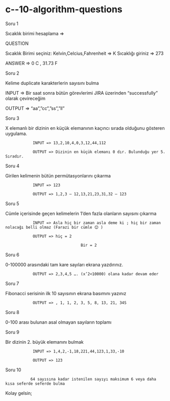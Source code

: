 # c--10-algorithm-questions

Soru 1

Sıcaklık birimi hesaplama =>

QUESTION

Sıcaklık Birimi seçiniz: Kelvin,Celcius,Fahrenheit  => K
Sıcaklığı giriniz => 273
 

ANSWER => 0 C , 31.73 F

Soru 2

 

Kelime duplicate karakterlerin sayısını bulma

INPUT => Bir saat sonra bütün görevlerimi JIRA üzerinden “successfully” olarak çevireceğim

OUTPUT => “aa”,”cc”,”ss”,”ll”

Soru 3

X elemanlı bir dizinin en küçük elemanının kaçıncı sırada olduğunu gösteren uygulama.

                INPUT => 13,2,10,4,0,3,12,44,112

                OUTPUT => Dizinin en küçük elemanı 0 dır. Bulunduğu yer 5. Sıradır.

Soru 4

Girilen kelimenin bütün permütasyonlarını çıkarma

                INPUT => 123

                OUTPUT => 1,2,3 – 12,13,21,23,31,32 – 123

Soru 5

Cümle içerisinde geçen kelimelerin 1’den fazla olanların sayısını çıkarma

                INPUT => Asla hiç bir zaman asla deme ki ; hiç bir zaman nolacağı belli olmaz (Farazi bir cümle 😊 )

                OUTPUT => hiç = 2

                                     Bir = 2  

Soru 6

0-100000 arasındaki tam kare sayıları ekrana yazdırınız.

                OUTPUT => 2,3,4,5 …. (x’2<10000) olana kadar devam eder

 

Soru 7

Fibonacci serisinin ilk 10 sayısının ekrana basımını yazınız

                OUTPUT => , 1, 1, 2, 3, 5, 8, 13, 21, 34S

Soru 8

0-100 arası bulunan asal olmayan sayıların toplamı

 

Soru 9

Bir dizinin 2. büyük elemanını bulmak

                INPUT => 1,4,2,-1,18,221,44,123,1,33,-10

                OUTPUT => 123

Soru 10

               64 sayısına kadar istenilen sayıyı maksimum 6 veya daha kısa seferde seferde bulma

 

Kolay gelsin;
